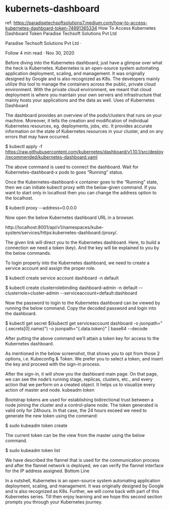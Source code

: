 # kubernets-dashboard
ref: https://paradisetechsoftsolutions7.medium.com/how-to-access-kubernetes-dashboard-token-74891365334
How To Access Kubernetes Dashboard Token
Paradise Techsoft Solutions Pvt Ltd

Paradise Techsoft Solutions Pvt Ltd
·

Follow
4 min read
·
Nov 30, 2020

Before diving into the Kubernetes dashboard, just have a glimpse over what the heck is Kubernetes. Kubernetes is an open-source system automating application deployment, scaling, and management. It was originally designed by Google and is also recognized as K8s. The developers mainly utilize this tool to manage the containers across the public, private cloud environment. With the private cloud environment, we meant that cloud deployment is where you maintain your own servers and infrastructure that mainly hosts your applications and the data as well.
Uses of Kubernetes Dashboard

The dashboard provides an overview of the pods/clusters that runs on your machine. Moreover, it tells the creation and modification of individual Kubernetes resources, eg. deployments, jobs, etc. It provides accurate information on the state of Kubernetes resources in your cluster, and on any errors that may have occurred.

$ kubectl apply -f https://raw.githubusercontent.com/kubernetes/dashboard/v1.10.1/src/deploy/recommended/kubernetes-dashboard.yaml

The above command is used to connect the dashboard. Wait for Kubernetes-dashboard-x pods to goes “Running” status.

Once the Kubernetes-dashboard-x container goes to the “Running” state, then we can initiate kubectl proxy with the below-given command. If you want to start only in localhost then you can change the address option to the localhost.

$ kubectl proxy --address=0.0.0.0

Now open the below Kubernetes dashboard URL in a browser.

http://localhost:8001/api/v1/namespaces/kube-system/services/https:kubernetes-dashboard:/proxy/.

The given link will direct you to the Kubernetes dashboard. Here, to build a connection we need a token (key). And the key will be explained to you by the below commands.

To login properly into the Kubernetes dashboard, we need to create a service account and assign the proper role.

$ kubectl create service account dashboard -n default

$ kubectl create clusterrolebinding dashboard-admin -n default --clusterrole=cluster-admin --serviceaccount=default:dashboard

Now the password to login to the Kubernetes dashboard can be viewed by running the below command. Copy the decoded password and login into the dashboard.

$ kubectl get secret $(kubectl get serviceaccount dashboard -o jsonpath="{.secrets[0].name}") -o jsonpath="{.data.token}" | base64 --decode

After putting the above command we’ll attain a token key for access to the Kubernetes dashboard.

As mentioned in the below screenshot, that shows you to opt from those 2 options, i.e. Kubeconfig & Token. We prefer you to select a token, and insert the key and proceed with the sign-in process.

After the sign-in, it will show you the dashboard main page. On that page, we can see the node’s running stage, replicas, clusters, etc., and every action that we perform on a created object. It helps us to visualize every action of master and node.
kubeadm token

Bootstrap tokens are used for establishing bidirectional trust between a node joining the cluster and a control-plane node. The token generated is valid only for 24hours. In that case, the 24 hours exceed we need to generate the new token using the command:

$ sudo kubeadm token create

The current token can be the view from the master using the below command.

$ sudo kubeadm token list

We have described the flannel that is used for the communication process and after the flannel network is deployed, we can verify the flannel interface for the IP address assigned.
Bottom Line

In a nutshell, Kubernetes is an open-source system automating application deployment, scaling, and management. It was originally designed by Google and is also recognized as K8s. Further, we will come back with part of this Kubernetes series. Till then enjoy learning and we hope this second section prompts you through your Kubernetes journey.
